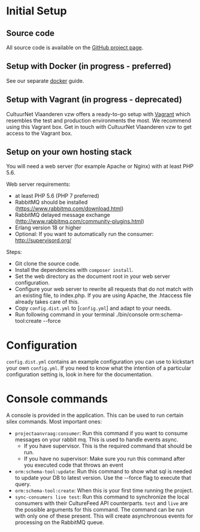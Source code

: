 # Initial Setup

## Source code

All source code is available on the [GitHub project page](https://github.com/cultuurnet/uitpas-beheer-silex).

## Setup with Docker (in progress - preferred)
See our separate [docker](../docker.md) guide.

## Setup with Vagrant (in progress - deprecated)

CultuurNet Vlaanderen vzw offers a ready-to-go setup with 
[Vagrant](https://www.vagrantup.com/) which resembles the test and production
environments the most. We recommend using this Vagrant box.
Get in touch with CultuurNet Vlaanderen vzw to get access to the Vagrant box.

## Setup on your own hosting stack

You will need a web server (for example Apache or Nginx) with at least PHP 5.6.

Web server requirements:
- at least PHP 5.6 (PHP 7 preferred)
- RabbitMQ should be installed (https://www.rabbitmq.com/download.html)
- RabbitMQ delayed message exchange (http://www.rabbitmq.com/community-plugins.html)
- Erlang version 18 or higher
- Optional: If you want to automatically run the consumer: http://supervisord.org/

Steps:

- Git clone the source code.
- Install the dependencies with `composer install`.
- Set the web directory as the document root in your web server configuration.
- Configure your web server to rewrite all requests that do not match with an existing file,
  to index.php. If you are using Apache, the .htaccess file already takes care 
  of this.
- Copy `config.dist.yml` to [`config.yml`] and adapt to your needs.
- Run following command in your terminal ./bin/console orm:schema-tool:create --force

# Configuration
`config.dist.yml` contains an example configuration you can use to kickstart your own
`config.yml`. If you need to know what the intention of a particular configuration
setting is, look in here for the documentation.

# Console commands

A console is provided in the application. This can be used to run certain silex commands. Most important ones:
- `projectaanvraag:consumer`: Run this command if you want to consume messages on your rabbit mq. This is 
 used to handle events async.
  - If you have supervisor. This is the required command that should be run.
  - If you have no supervisor: Make sure you run this command after you executed code that throws an event
- `orm:schema-tool:update`: Run this command to show what sql is needed to update your DB to latest version. Use the --force flag to execute that query.
- `orm:schema-tool:create`: When this is your first time running the project.
- `sync-consumers live test`: Run this command to synchronize the local consumers with their CultureFeed API counterparts.
`test` and `live` are the possible arguments for this command. The command can be run with only one of these present. 
This will create asynchronous events for processing on the RabbitMQ queue.
